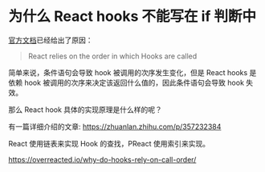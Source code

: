 # 为什么 React hooks 不能写在 if 判断中

[官方文档](https://reactjs.org/docs/hooks-rules.html)已经给出了原因：

> React relies on the order in which Hooks are called

简单来说，条件语句会导致 hook 被调用的次序发生变化，但是 React hooks 是依赖 hook 被调用的次序来决定该返回什么值的，因此条件语句会导致 hook 失效。

那么 React hook 具体的实现原理是什么样的呢？

有一篇详细介绍的文章: https://zhuanlan.zhihu.com/p/357232384

React 使用链表来实现 Hook 的查找，PReact 使用索引来实现。

https://overreacted.io/why-do-hooks-rely-on-call-order/
